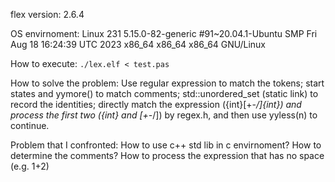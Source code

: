 flex version: 2.6.4

OS envirnoment: Linux 231 5.15.0-82-generic \#91~20.04.1-Ubuntu SMP Fri Aug 18 16:24:39 UTC 2023 x86\_64 x86\_64 x86\_64 GNU/Linux

How to execute: `./lex.elf < test.pas`

How to solve the problem: Use regular expression to match the tokens; start states and yymore() to match comments; std::unordered\_set (static link) to record the identities; directly match the expression ({int}[+-*/]{int}) and process the first two ({int} and [+-*/]) by regex.h, and then use yyless(n) to continue.

Problem that I confronted: How to use c++ std lib in c envirnoment? How to determine the comments? How to process the expression that has no space (e.g. 1+2)
